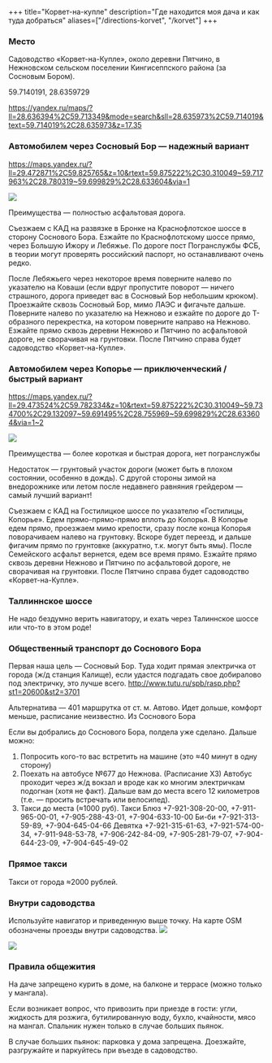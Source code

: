 +++
title="Корвет-на-купле"
description="Где находится моя дача и как туда добраться"
aliases=["/directions-korvet", "/korvet"]
+++
### Место

Садоводство «Корвет-на-Купле», около деревни Пятчино, в Нежновском сельском поселении Кингисеппского района (за Сосновым Бором).

59.7140191, 28.6359729


https://yandex.ru/maps/?ll=28.636394%2C59.713349&mode=search&sll=28.635973%2C59.714019&text=59.714019%2C28.635973&z=17.35

### Автомобилем через Сосновый Бор — надежный вариант

<https://maps.yandex.ru/?ll=29.472871%2C59.825765&z=10&rtext=59.875222%2C30.310049~59.717963%2C28.780319~59.699829%2C28.633604&via=1>

![](../drive-through-sosnoviy-bor.png)

Преимущества — полностью асфальтовая дорога.

Съезжаем с КАД на развязке в Бронке на Краснофлотское шоссе в сторону Соснового Бора. Езжайте по Краснофлотскому шоссе прямо, через Большую Ижору и Лебяжье. По дороге пост Погранслужбы ФСБ, в теории могут проверять российский паспорт, но останавливают очень редко.

После Лебяжьего через некоторое время поверните налево по указателю на Коваши (если вдруг пропустите поворот — ничего страшного, дорога приведет вас в Сосновый Бор небольшим крюком). Проезжайте сквозь Сосновый Бор, мимо ЛАЭС и фигачьте дальше. Поверните налево по указателю на Нежново и езжайте по дороге до Т-образного перекрестка, на котором поверните направо на Нежново. Езжайте прямо сквозь деревни Нежново и Пятчино по асфальтовой дороге, не сворачивая на грунтовки. После Пятчино справа будет садоводство «Корвет-на-Купле».

### Автомобилем через Копорье — приключенческий / быстрый вариант

<https://maps.yandex.ru/?ll=29.473524%2C59.782334&z=10&rtext=59.875222%2C30.310049~59.734700%2C29.132097~59.691495%2C28.755969~59.699829%2C28.633604&via=1~2>

![](../drive-through-koporie.png)

Преимущества — более короткая и быстрая дорога, нет погранслужбы

Недостаток — грунтовый участок дороги (может быть в плохом состоянии, особенно в дождь). С другой стороны зимой на внедорожнике или летом после недавнего равняния грейдером — самый лучший вариант!

Съезжаем с КАД на Гостилицкое шоссе по указателю «Гостилицы, Копорье». Едем прямо-прямо-прямо вплоть до Копорья. В Копорье едем прямо, проезжаем мимо крепости, сразу после конца Копорья поворачиваем налево на грунтовку. Вскоре будет переезд, и дальше фигачим прямо по грунтовке (аккуратно, т.к. могут быть ямы). После Семейского асфальт вернется, едем все время прямо. Езжайте прямо сквозь деревни Нежново и Пятчино по асфальтовой дороге, не сворачивая на грунтовки. После Пятчино справа будет садоводство «Корвет-на-Купле».

### Таллиннское шоссе 
Не надо бездумно верить навигатору, и ехать через Талиннское шоссе или что-то в этом роде!

### Общественный транспорт до Соснового Бора

Первая наша цель — Сосновый Бор. Туда ходит прямая электричка от города (ж/д станция Калище), если удастся подгадать свое добиралово под электричку, это лучше всего. http://www.tutu.ru/spb/rasp.php?st1=20600&st2=3701

Альтернатива — 401 маршрутка от ст. м. Автово. Идет дольше, комфорт меньше, расписание неизвестно.
Из Соснового Бора

Если вы добрались до Соснового Бора, полдела уже сделано. Дальше можно:

1. Попросить кого-то вас встретить на машине (это ≈40 минут в одну сторону)
2. Поехать на автобусе №677 до Нежнова. (Расписание ХЗ) Автобус проходит через ж/д вокзал и вроде как ко многим электричкам подогнан (хотя не факт). Дальше вам до места всего 12 километров (т.е. — просить встречать или велосипед).
3. Такси до места (≈1000 руб).
        Такси Блюз +7-921-308-20-00, +7-911-965-00-01, +7-905-288-43-01, +7-904-633-10-00
        Би-би +7-921-313-59-89, +7-904-645-04-66
        Девятка +7-921-315-61-63, +7-921-574-00-34, +7-911-948-53-78, +7-906-242-84-09, +7-905-281-79-07, +7-904-644-23-09, +7-904-645-49-02

### Прямое такси

Такси от города ≈2000 рублей.

### Внутри садоводства

Используйте навигатор и приведенную выше точку. На карте OSM обозначены проезды внутри садоводства. 
![](../korvet-map.png)

![](../tsarev-house.jpg)

### Правила общежития

На даче запрещено курить в доме, на балконе и террасе (можно только у мангала).

Если возникает вопрос, что привозить при приезде в гости: угли, жидкость для розжига, бутилированную воду, бухло, кчайности, мясо на мангал. Спальник нужен только в случае больших пьянок.

В случае больших пьянок: парковка у дома запрещена. Доезжайте, разгружайте и паркуйтесь при въезде в садоводство.
